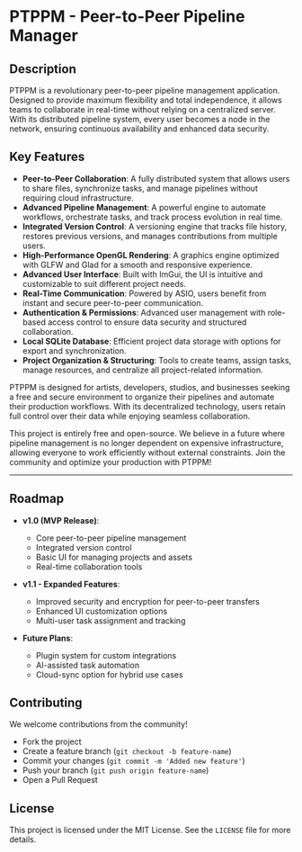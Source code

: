 # PTPPM - Peer-to-Peer Pipeline Manager

## Description
PTPPM is a revolutionary peer-to-peer pipeline management application. Designed to provide maximum flexibility and total independence, it allows teams to collaborate in real-time without relying on a centralized server. With its distributed pipeline system, every user becomes a node in the network, ensuring continuous availability and enhanced data security.

## Key Features
- **Peer-to-Peer Collaboration**: A fully distributed system that allows users to share files, synchronize tasks, and manage pipelines without requiring cloud infrastructure.
- **Advanced Pipeline Management**: A powerful engine to automate workflows, orchestrate tasks, and track process evolution in real time.
- **Integrated Version Control**: A versioning engine that tracks file history, restores previous versions, and manages contributions from multiple users.
- **High-Performance OpenGL Rendering**: A graphics engine optimized with GLFW and Glad for a smooth and responsive experience.
- **Advanced User Interface**: Built with ImGui, the UI is intuitive and customizable to suit different project needs.
- **Real-Time Communication**: Powered by ASIO, users benefit from instant and secure peer-to-peer communication.
- **Authentication & Permissions**: Advanced user management with role-based access control to ensure data security and structured collaboration.
- **Local SQLite Database**: Efficient project data storage with options for export and synchronization.
- **Project Organization & Structuring**: Tools to create teams, assign tasks, manage resources, and centralize all project-related information.

PTPPM is designed for artists, developers, studios, and businesses seeking a free and secure environment to organize their pipelines and automate their production workflows. With its decentralized technology, users retain full control over their data while enjoying seamless collaboration.

This project is entirely free and open-source. We believe in a future where pipeline management is no longer dependent on expensive infrastructure, allowing everyone to work efficiently without external constraints. Join the community and optimize your production with PTPPM!

---

## Roadmap
- **v1.0 (MVP Release)**:
  - Core peer-to-peer pipeline management
  - Integrated version control
  - Basic UI for managing projects and assets
  - Real-time collaboration tools

- **v1.1 - Expanded Features**:
  - Improved security and encryption for peer-to-peer transfers
  - Enhanced UI customization options
  - Multi-user task assignment and tracking

- **Future Plans**:
  - Plugin system for custom integrations
  - AI-assisted task automation
  - Cloud-sync option for hybrid use cases

## Contributing
We welcome contributions from the community!
- Fork the project
- Create a feature branch (`git checkout -b feature-name`)
- Commit your changes (`git commit -m 'Added new feature'`)
- Push your branch (`git push origin feature-name`)
- Open a Pull Request

## License
This project is licensed under the MIT License. See the `LICENSE` file for more details.

